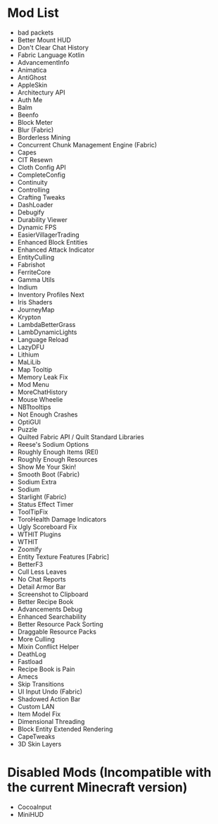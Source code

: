 # Mod List

- bad packets
- Better Mount HUD
- Don't Clear Chat History
- Fabric Language Kotlin
- AdvancementInfo
- Animatica
- AntiGhost
- AppleSkin
- Architectury API
- Auth Me
- Balm
- Beenfo
- Block Meter
- Blur (Fabric)
- Borderless Mining
- Concurrent Chunk Management Engine (Fabric)
- Capes
- CIT Resewn
- Cloth Config API
- CompleteConfig
- Continuity
- Controlling
- Crafting Tweaks
- DashLoader
- Debugify
- Durability Viewer
- Dynamic FPS
- EasierVillagerTrading
- Enhanced Block Entities
- Enhanced Attack Indicator
- EntityCulling
- Fabrishot
- FerriteCore
- Gamma Utils
- Indium
- Inventory Profiles Next
- Iris Shaders
- JourneyMap
- Krypton
- LambdaBetterGrass
- LambDynamicLights
- Language Reload
- LazyDFU
- Lithium
- MaLiLib
- Map Tooltip
- Memory Leak Fix
- Mod Menu
- MoreChatHistory
- Mouse Wheelie
- NBTtooltips
- Not Enough Crashes
- OptiGUI
- Puzzle
- Quilted Fabric API / Quilt Standard Libraries
- Reese's Sodium Options
- Roughly Enough Items (REI)
- Roughly Enough Resources
- Show Me Your Skin!
- Smooth Boot (Fabric)
- Sodium Extra
- Sodium
- Starlight (Fabric)
- Status Effect Timer
- ToolTipFix
- ToroHealth Damage Indicators
- Ugly Scoreboard Fix
- WTHIT Plugins
- WTHIT
- Zoomify
- Entity Texture Features [Fabric]
- BetterF3
- Cull Less Leaves
- No Chat Reports
- Detail Armor Bar
- Screenshot to Clipboard
- Better Recipe Book
- Advancements Debug
- Enhanced Searchability
- Better Resource Pack Sorting
- Draggable Resource Packs
- More Culling
- Mixin Conflict Helper
- DeathLog
- Fastload
- Recipe Book is Pain
- Amecs
- Skip Transitions
- UI Input Undo (Fabric)
- Shadowed Action Bar
- Custom LAN
- Item Model Fix
- Dimensional Threading
- Block Entity Extended Rendering
- CapeTweaks
- 3D Skin Layers

# Disabled Mods (Incompatible with the current Minecraft version)

- CocoaInput
- MiniHUD
